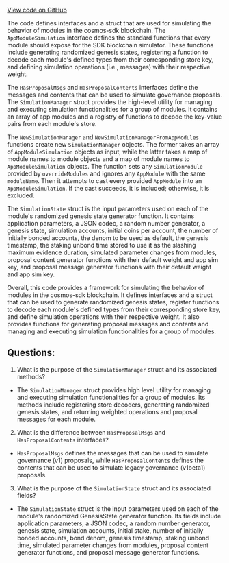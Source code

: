 [View code on GitHub](https://github.com/cosmos/cosmos-sdk/blob/main/types/module/simulation.go)

The code defines interfaces and a struct that are used for simulating the behavior of modules in the cosmos-sdk blockchain. The `AppModuleSimulation` interface defines the standard functions that every module should expose for the SDK blockchain simulator. These functions include generating randomized genesis states, registering a function to decode each module's defined types from their corresponding store key, and defining simulation operations (i.e., messages) with their respective weight. 

The `HasProposalMsgs` and `HasProposalContents` interfaces define the messages and contents that can be used to simulate governance proposals. The `SimulationManager` struct provides the high-level utility for managing and executing simulation functionalities for a group of modules. It contains an array of app modules and a registry of functions to decode the key-value pairs from each module's store. 

The `NewSimulationManager` and `NewSimulationManagerFromAppModules` functions create new `SimulationManager` objects. The former takes an array of `AppModuleSimulation` objects as input, while the latter takes a map of module names to module objects and a map of module names to `AppModuleSimulation` objects. The function sets any `SimulationModule` provided by `overrideModules` and ignores any `AppModule` with the same `moduleName`. Then it attempts to cast every provided `AppModule` into an `AppModuleSimulation`. If the cast succeeds, it is included; otherwise, it is excluded. 

The `SimulationState` struct is the input parameters used on each of the module's randomized genesis state generator function. It contains application parameters, a JSON codec, a random number generator, a genesis state, simulation accounts, initial coins per account, the number of initially bonded accounts, the denom to be used as default, the genesis timestamp, the staking unbond time stored to use it as the slashing maximum evidence duration, simulated parameter changes from modules, proposal content generator functions with their default weight and app sim key, and proposal message generator functions with their default weight and app sim key. 

Overall, this code provides a framework for simulating the behavior of modules in the cosmos-sdk blockchain. It defines interfaces and a struct that can be used to generate randomized genesis states, register functions to decode each module's defined types from their corresponding store key, and define simulation operations with their respective weight. It also provides functions for generating proposal messages and contents and managing and executing simulation functionalities for a group of modules.
## Questions: 
 1. What is the purpose of the `SimulationManager` struct and its associated methods?
- The `SimulationManager` struct provides high level utility for managing and executing simulation functionalities for a group of modules. Its methods include registering store decoders, generating randomized genesis states, and returning weighted operations and proposal messages for each module.

2. What is the difference between `HasProposalMsgs` and `HasProposalContents` interfaces?
- `HasProposalMsgs` defines the messages that can be used to simulate governance (v1) proposals, while `HasProposalContents` defines the contents that can be used to simulate legacy governance (v1beta1) proposals.

3. What is the purpose of the `SimulationState` struct and its associated fields?
- The `SimulationState` struct is the input parameters used on each of the module's randomized GenesisState generator function. Its fields include application parameters, a JSON codec, a random number generator, genesis state, simulation accounts, initial stake, number of initially bonded accounts, bond denom, genesis timestamp, staking unbond time, simulated parameter changes from modules, proposal content generator functions, and proposal message generator functions.